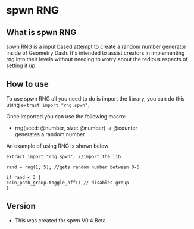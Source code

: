 # spwn RNG

## What is spwn RNG
 
spwn RNG is a input based attempt to create a random number generator inside of Geometry Dash. It's intended to assist creators in implementing rng into their levels without needing to worry about the tedious aspects of setting it up

## How to use

To use spwn RNG all you need to do is import the library, you can do this using `extract import "rng.spwn";`

Once imported you can use the following macro:

- rng(seed: @number, size: @number) -> @counter  
    generates a random number

An example of using RNG is shown below
```spwn
extract import "rng.spwn"; //import the lib

rand = rng(1, 5); //gets random number between 0-5

if rand < 3 {
coin_path_group.toggle_off() // disables group
}
```

## Version

- This was created for spwn V0.4 Beta
